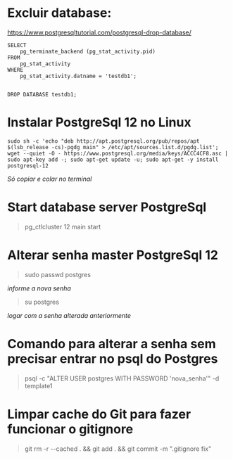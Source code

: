 # Excluir database:
https://www.postgresqltutorial.com/postgresql-drop-database/

```
SELECT
	pg_terminate_backend (pg_stat_activity.pid)
FROM
	pg_stat_activity
WHERE
	pg_stat_activity.datname = 'testdb1';
	

DROP DATABASE testdb1;
```

# Instalar PostgreSql 12 no Linux

```
sudo sh -c 'echo "deb http://apt.postgresql.org/pub/repos/apt $(lsb_release -cs)-pgdg main" > /etc/apt/sources.list.d/pgdg.list'; wget --quiet -O - https://www.postgresql.org/media/keys/ACCC4CF8.asc | sudo apt-key add -; sudo apt-get update -u; sudo apt-get -y install postgresql-12
```

*Só copiar e colar no terminal*

# Start database server PostgreSql

> pg_ctlcluster 12 main start

# Alterar senha master PostgreSql 12

> sudo passwd postgres

*informe a nova senha*

> su postgres

*logar com a senha alterada anteriormente*

# Comando para alterar a senha sem precisar entrar no psql do Postgres

> psql -c "ALTER USER postgres WITH PASSWORD 'nova_senha'" -d template1

# Limpar cache do Git para fazer funcionar o gitignore

> git rm -r --cached . && git add . && git commit -m ".gitignore fix"
